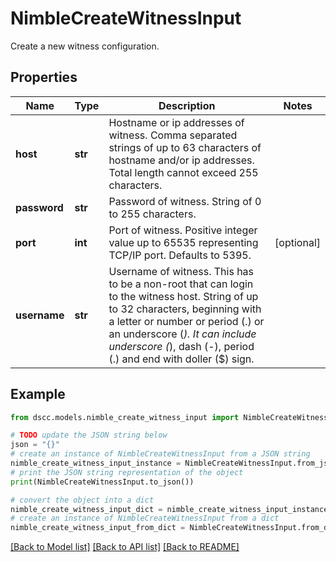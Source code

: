 # NimbleCreateWitnessInput

Create a new witness configuration.

## Properties

Name | Type | Description | Notes
------------ | ------------- | ------------- | -------------
**host** | **str** | Hostname or ip addresses of witness. Comma separated strings of up to 63 characters of hostname and/or ip addresses. Total length cannot exceed 255 characters. | 
**password** | **str** | Password of witness. String of 0 to 255 characters. | 
**port** | **int** | Port of witness. Positive integer value up to 65535 representing TCP/IP port. Defaults to 5395. | [optional] 
**username** | **str** | Username of witness. This has to be a non-root that can login to the witness host. String of up to 32 characters, beginning with a letter or number or period (.) or an underscore (_). It can include underscore (_), dash (-), period (.) and end with doller ($) sign. | 

## Example

```python
from dscc.models.nimble_create_witness_input import NimbleCreateWitnessInput

# TODO update the JSON string below
json = "{}"
# create an instance of NimbleCreateWitnessInput from a JSON string
nimble_create_witness_input_instance = NimbleCreateWitnessInput.from_json(json)
# print the JSON string representation of the object
print(NimbleCreateWitnessInput.to_json())

# convert the object into a dict
nimble_create_witness_input_dict = nimble_create_witness_input_instance.to_dict()
# create an instance of NimbleCreateWitnessInput from a dict
nimble_create_witness_input_from_dict = NimbleCreateWitnessInput.from_dict(nimble_create_witness_input_dict)
```
[[Back to Model list]](../README.md#documentation-for-models) [[Back to API list]](../README.md#documentation-for-api-endpoints) [[Back to README]](../README.md)


